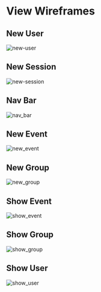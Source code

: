 # View Wireframes

## New User
![new-user]

## New Session
![new-session]

## Nav Bar
![nav_bar]

## New Event
![new_event]

## New Group
![new_group]

## Show Event
![show_event]

## Show Group
![show_group]

## Show User
![show_user]

[new-user]: ./wireframes/new_user.png
[new-session]: ./wireframes/new_session.png
[nav_bar]: ./wireframes/nav_bar.png
[new_event]: ./wireframes/new_event.png
[new_group]: ./wireframes/new_group.png
[show_event]: ./wireframes/show_event.png
[show_group]: ./wireframes/show_group.png
[show_user]: ./wireframes/show_user.png
